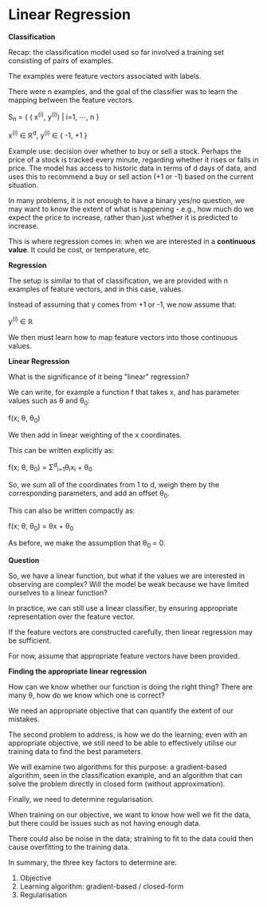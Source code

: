 # Linear Regression

**Classification**

Recap: the classification model used so far involved a training set consisting of pairs of examples.

The examples were feature vectors associated with labels.

There were n examples, and the goal of the classifier was to learn the mapping between the feature vectors.

S<sub>n</sub> = { ( x<sup>(i)</sup>, y<sup>(i)</sup>) | i=1, ⋯, n }

x<sup>(i)</sup> ∈ ℝ<sup>d</sup>, y<sup>(i)</sup> ∈ { -1, +1 }

Example use: decision over whether to buy or sell a stock. Perhaps the price of a stock is tracked every minute, regarding whether it rises or falls in price. The model has access to historic data in terms of d days of data, and uses this to recommend a buy or sell action (+1 or -1) based on the current situation.

In many problems, it is not enough to have a binary yes/no question, we may want to know the extent of what is happening - e.g., how much do we expect the price to increase, rather than just whether it is predicted to increase.

This is where regression comes in: when we are interested in a **continuous value**. It could be cost, or temperature, etc.

**Regression**

The setup is similar to that of classification, we are provided with n examples of feature vectors, and in this case, values.

Instead of assuming that y comes from +1 or -1, we now assume that:

y<sup>(i)</sup> ∈ ℝ

We then must learn how to map feature vectors into those continuous values.

**Linear Regression**

What is the significance of it being "linear" regression?

We can write, for example a function f that takes x, and has parameter values such as θ and θ<sub>0</sub>:

f(x; θ, θ<sub>0</sub>)

We then add in linear weighting of the x coordinates.

This can be written explicitly as:

f(x; θ, θ<sub>0</sub>) = Σ<sup>d</sup><sub>i=1</sub>θ<sub>i</sub>x<sub>i</sub> + θ<sub>0</sub>

So, we sum all of the coordinates from 1 to d, weigh them by the corresponding parameters, and add an offset θ<sub>0</sub>.

This can also be written compactly as:

f(x; θ, θ<sub>0</sub>) = θx + θ<sub>0</sub>

As before, we make the assumption that θ<sub>0</sub> = 0.

**Question**

So, we have a linear function, but what if the values we are interested in observing are complex? Will the model be weak because we have limited ourselves to a linear function?

In practice, we can still use a linear classifier, by ensuring appropriate representation over the feature vector.

If the feature vectors are constructed carefully, then linear regression may be sufficient.

For now, assume that appropriate feature vectors have been provided.

**Finding the appropriate linear regression**

How can we know whether our function is doing the right thing? There are many θ, how do we know which one is correct?

We need an appropriate objective that can quantify the extent of our mistakes.

The second problem to address, is how we do the learning; even with an appropriate objective, we still need to be able to effectively utilise our training data to find the best parameters.

We will examine two algorithms for this purpose: a gradient-based algorithm, seen in the classification example, and an algorithm that can solve the problem directly in closed form (without approximation).

Finally, we need to determine regularisation.

When training on our objective, we want to know how well we fit the data, but there could be issues such as not having enough data.

There could also be noise in the data; straining to fit to the data could then cause overfitting to the training data.

In summary, the three key factors to determine are:

1. Objective
2. Learning algorithm: gradient-based / closed-form
3. Regularisation
